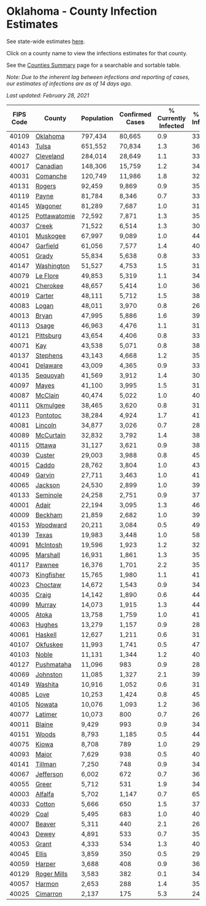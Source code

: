 # Oklahoma - County Infection Estimates

See state-wide estimates [here](/infections/us-ok).

Click on a county name to view the infections estimates for that county.

See the [Counties Summary](/infections/summary-counties) page for a searchable and sortable table.

*Note: Due to the inherent lag between infections and reporting of cases, our estimates of infections are as of 14 days ago.*

*Last updated: February 28, 2021*

|   FIPS Code |                       County |   Population |   Confirmed Cases |   % Currently Infected |   % Total Infected |
|-------------|------------------------------|--------------|-------------------|------------------------|--------------------|
|       40109 |         [Oklahoma](oklahoma) |      797,434 |            80,665 |                    0.9 |               33.6 |
|       40143 |               [Tulsa](tulsa) |      651,552 |            70,834 |                    1.3 |               36.1 |
|       40027 |       [Cleveland](cleveland) |      284,014 |            28,649 |                    1.1 |               33.6 |
|       40017 |         [Canadian](canadian) |      148,306 |            15,759 |                    1.2 |               34.8 |
|       40031 |         [Comanche](comanche) |      120,749 |            11,986 |                    1.8 |               32.2 |
|       40131 |             [Rogers](rogers) |       92,459 |             9,869 |                    0.9 |               35.2 |
|       40119 |               [Payne](payne) |       81,784 |             8,346 |                    0.7 |               33.9 |
|       40145 |           [Wagoner](wagoner) |       81,289 |             7,687 |                    1.0 |               31.5 |
|       40125 | [Pottawatomie](pottawatomie) |       72,592 |             7,871 |                    1.3 |               35.3 |
|       40037 |               [Creek](creek) |       71,522 |             6,514 |                    1.3 |               30.3 |
|       40101 |         [Muskogee](muskogee) |       67,997 |             9,089 |                    1.0 |               44.1 |
|       40047 |         [Garfield](garfield) |       61,056 |             7,577 |                    1.4 |               40.5 |
|       40051 |               [Grady](grady) |       55,834 |             5,638 |                    0.8 |               33.1 |
|       40147 |     [Washington](washington) |       51,527 |             4,753 |                    1.5 |               31.2 |
|       40079 |         [Le Flore](le-flore) |       49,853 |             5,319 |                    1.1 |               34.7 |
|       40021 |         [Cherokee](cherokee) |       48,657 |             5,414 |                    1.0 |               36.8 |
|       40019 |             [Carter](carter) |       48,111 |             5,712 |                    1.5 |               38.3 |
|       40083 |               [Logan](logan) |       48,011 |             3,970 |                    0.8 |               26.7 |
|       40013 |               [Bryan](bryan) |       47,995 |             5,886 |                    1.6 |               39.9 |
|       40113 |               [Osage](osage) |       46,963 |             4,476 |                    1.1 |               31.8 |
|       40121 |       [Pittsburg](pittsburg) |       43,654 |             4,406 |                    0.8 |               33.1 |
|       40071 |                   [Kay](kay) |       43,538 |             5,071 |                    0.8 |               38.7 |
|       40137 |         [Stephens](stephens) |       43,143 |             4,668 |                    1.2 |               35.4 |
|       40041 |         [Delaware](delaware) |       43,009 |             4,365 |                    0.9 |               33.8 |
|       40135 |         [Sequoyah](sequoyah) |       41,569 |             3,912 |                    1.4 |               30.9 |
|       40097 |               [Mayes](mayes) |       41,100 |             3,995 |                    1.5 |               31.9 |
|       40087 |           [McClain](mcclain) |       40,474 |             5,022 |                    1.0 |               40.6 |
|       40111 |         [Okmulgee](okmulgee) |       38,465 |             3,620 |                    0.8 |               31.2 |
|       40123 |         [Pontotoc](pontotoc) |       38,284 |             4,924 |                    1.7 |               41.7 |
|       40081 |           [Lincoln](lincoln) |       34,877 |             3,026 |                    0.7 |               28.5 |
|       40089 |       [McCurtain](mccurtain) |       32,832 |             3,792 |                    1.4 |               38.3 |
|       40115 |             [Ottawa](ottawa) |       31,127 |             3,621 |                    0.9 |               38.7 |
|       40039 |             [Custer](custer) |       29,003 |             3,988 |                    0.8 |               45.0 |
|       40015 |               [Caddo](caddo) |       28,762 |             3,804 |                    1.0 |               43.6 |
|       40049 |             [Garvin](garvin) |       27,711 |             3,463 |                    1.0 |               41.1 |
|       40065 |           [Jackson](jackson) |       24,530 |             2,899 |                    1.0 |               39.2 |
|       40133 |         [Seminole](seminole) |       24,258 |             2,751 |                    0.9 |               37.1 |
|       40001 |               [Adair](adair) |       22,194 |             3,095 |                    1.3 |               46.7 |
|       40009 |           [Beckham](beckham) |       21,859 |             2,682 |                    1.0 |               39.8 |
|       40153 |         [Woodward](woodward) |       20,211 |             3,084 |                    0.5 |               49.8 |
|       40139 |               [Texas](texas) |       19,983 |             3,448 |                    1.0 |               58.2 |
|       40091 |         [McIntosh](mcintosh) |       19,596 |             1,923 |                    1.2 |               32.0 |
|       40095 |         [Marshall](marshall) |       16,931 |             1,861 |                    1.3 |               35.9 |
|       40117 |             [Pawnee](pawnee) |       16,376 |             1,701 |                    2.2 |               35.0 |
|       40073 |     [Kingfisher](kingfisher) |       15,765 |             1,980 |                    1.1 |               41.3 |
|       40023 |           [Choctaw](choctaw) |       14,672 |             1,543 |                    0.9 |               34.5 |
|       40035 |               [Craig](craig) |       14,142 |             1,890 |                    0.6 |               44.1 |
|       40099 |             [Murray](murray) |       14,073 |             1,915 |                    1.3 |               44.1 |
|       40005 |               [Atoka](atoka) |       13,758 |             1,759 |                    1.0 |               41.6 |
|       40063 |             [Hughes](hughes) |       13,279 |             1,157 |                    0.9 |               28.5 |
|       40061 |           [Haskell](haskell) |       12,627 |             1,211 |                    0.6 |               31.5 |
|       40107 |         [Okfuskee](okfuskee) |       11,993 |             1,741 |                    0.5 |               47.3 |
|       40103 |               [Noble](noble) |       11,131 |             1,344 |                    1.2 |               40.1 |
|       40127 |     [Pushmataha](pushmataha) |       11,096 |               983 |                    0.9 |               28.9 |
|       40069 |         [Johnston](johnston) |       11,085 |             1,327 |                    2.1 |               39.0 |
|       40149 |           [Washita](washita) |       10,916 |             1,052 |                    0.6 |               31.4 |
|       40085 |                 [Love](love) |       10,253 |             1,424 |                    0.8 |               45.7 |
|       40105 |             [Nowata](nowata) |       10,076 |             1,093 |                    1.2 |               36.4 |
|       40077 |           [Latimer](latimer) |       10,073 |               800 |                    0.7 |               26.3 |
|       40011 |             [Blaine](blaine) |        9,429 |               993 |                    0.9 |               34.1 |
|       40151 |               [Woods](woods) |        8,793 |             1,185 |                    0.5 |               44.1 |
|       40075 |               [Kiowa](kiowa) |        8,708 |               789 |                    1.0 |               29.6 |
|       40093 |               [Major](major) |        7,629 |               938 |                    0.5 |               40.3 |
|       40141 |           [Tillman](tillman) |        7,250 |               748 |                    0.9 |               34.0 |
|       40067 |       [Jefferson](jefferson) |        6,002 |               672 |                    0.7 |               36.8 |
|       40055 |               [Greer](greer) |        5,712 |               531 |                    1.9 |               34.2 |
|       40003 |           [Alfalfa](alfalfa) |        5,702 |             1,147 |                    0.7 |               65.6 |
|       40033 |             [Cotton](cotton) |        5,666 |               650 |                    1.5 |               37.9 |
|       40029 |                 [Coal](coal) |        5,495 |               683 |                    1.0 |               40.8 |
|       40007 |             [Beaver](beaver) |        5,311 |               440 |                    2.1 |               26.9 |
|       40043 |               [Dewey](dewey) |        4,891 |               533 |                    0.7 |               35.8 |
|       40053 |               [Grant](grant) |        4,333 |               534 |                    1.3 |               40.4 |
|       40045 |               [Ellis](ellis) |        3,859 |               350 |                    0.5 |               29.8 |
|       40059 |             [Harper](harper) |        3,688 |               408 |                    0.9 |               36.1 |
|       40129 |   [Roger Mills](roger-mills) |        3,583 |               382 |                    0.1 |               34.8 |
|       40057 |             [Harmon](harmon) |        2,653 |               288 |                    1.4 |               35.7 |
|       40025 |         [Cimarron](cimarron) |        2,137 |               175 |                    5.3 |               24.4 |